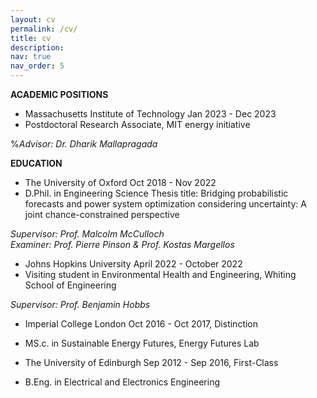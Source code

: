 ```yaml
---
layout: cv
permalink: /cv/
title: cv
description: 
nav: true
nav_order: 5
---
```



**ACADEMIC POSITIONS**

- Massachusetts Institute of Technology                                                                                     Jan 2023 - Dec 2023
- Postdoctoral Research Associate, MIT energy initiative

%*Advisor: Dr. Dharik Mallapragada*

**EDUCATION**

- The University of Oxford                                                     				Oct 2018 - Nov 2022 
- D.Phil. in Engineering Science
Thesis title: Bridging probabilistic forecasts and power system optimization considering uncertainty: A joint chance-constrained perspective

*Supervisor: Prof. Malcolm McCulloch*   
*Examiner: Prof. Pierre Pinson & Prof. Kostas Margellos*

- Johns Hopkins University                                                                       	     April 2022 - October 2022
- Visiting student in Environmental Health and Engineering, Whiting School of Engineering

*Supervisor: Prof. Benjamin Hobbs*

- Imperial College London                                                                                           Oct 2016 - Oct 2017, Distinction
- MS.c. in Sustainable Energy Futures, Energy Futures Lab 

- The University of Edinburgh                                                                                   Sep 2012 - Sep 2016, First-Class
- B.Eng. in Electrical and Electronics Engineering
